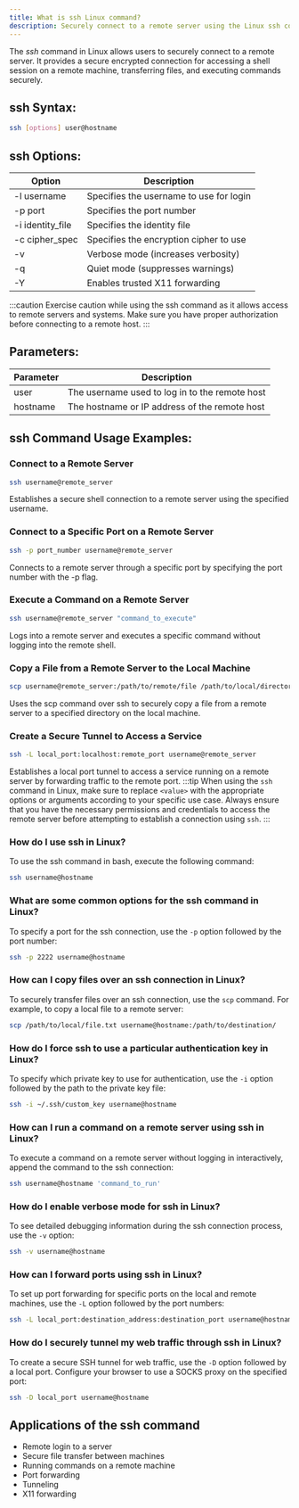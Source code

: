 ```yaml
---
title: What is ssh Linux command?
description: Securely connect to a remote server using the Linux ssh command. Learn how to access a shell session on a remote machine, transfer files, and execute commands securely.
---
```


The *ssh* command in Linux allows users to securely connect to a remote server. It provides a secure encrypted connection for accessing a shell session on a remote machine, transferring files, and executing commands securely.

## ssh Syntax:
```bash
ssh [options] user@hostname
```

## ssh Options:
| Option            | Description                             |
|-------------------|-----------------------------------------|
| -l username       | Specifies the username to use for login |
| -p port           | Specifies the port number               |
| -i identity_file  | Specifies the identity file             |
| -c cipher_spec    | Specifies the encryption cipher to use  |
| -v                | Verbose mode (increases verbosity)      |
| -q                | Quiet mode (suppresses warnings)        |
| -Y                | Enables trusted X11 forwarding          |

:::caution
Exercise caution while using the ssh command as it allows access to remote servers and systems. Make sure you have proper authorization before connecting to a remote host.
:::

## Parameters:
| Parameter     | Description                                    |
|---------------|------------------------------------------------|
| user          | The username used to log in to the remote host  |
| hostname      | The hostname or IP address of the remote host    |
## ssh Command Usage Examples:

### Connect to a Remote Server 
```bash
ssh username@remote_server
```
Establishes a secure shell connection to a remote server using the specified username.

### Connect to a Specific Port on a Remote Server 
```bash
ssh -p port_number username@remote_server
```
Connects to a remote server through a specific port by specifying the port number with the -p flag.

### Execute a Command on a Remote Server
```bash
ssh username@remote_server "command_to_execute"
```
Logs into a remote server and executes a specific command without logging into the remote shell.

### Copy a File from a Remote Server to the Local Machine
```bash
scp username@remote_server:/path/to/remote/file /path/to/local/directory
```
Uses the scp command over ssh to securely copy a file from a remote server to a specified directory on the local machine.

### Create a Secure Tunnel to Access a Service
```bash
ssh -L local_port:localhost:remote_port username@remote_server
```
Establishes a local port tunnel to access a service running on a remote server by forwarding traffic to the remote port.
:::tip
When using the `ssh` command in Linux, make sure to replace `<value>` with the appropriate options or arguments according to your specific use case. Always ensure that you have the necessary permissions and credentials to access the remote server before attempting to establish a connection using `ssh`.
:::

### How do I use ssh in Linux?
To use the ssh command in bash, execute the following command:
```bash
ssh username@hostname
```

### What are some common options for the ssh command in Linux?
To specify a port for the ssh connection, use the `-p` option followed by the port number:
```bash
ssh -p 2222 username@hostname
```

### How can I copy files over an ssh connection in Linux?
To securely transfer files over an ssh connection, use the `scp` command. For example, to copy a local file to a remote server:
```bash
scp /path/to/local/file.txt username@hostname:/path/to/destination/
```

### How do I force ssh to use a particular authentication key in Linux?
To specify which private key to use for authentication, use the `-i` option followed by the path to the private key file:
```bash
ssh -i ~/.ssh/custom_key username@hostname
```

### How can I run a command on a remote server using ssh in Linux?
To execute a command on a remote server without logging in interactively, append the command to the ssh connection:
```bash
ssh username@hostname 'command_to_run'
```

### How do I enable verbose mode for ssh in Linux?
To see detailed debugging information during the ssh connection process, use the `-v` option:
```bash
ssh -v username@hostname
```

### How can I forward ports using ssh in Linux?
To set up port forwarding for specific ports on the local and remote machines, use the `-L` option followed by the port numbers:
```bash
ssh -L local_port:destination_address:destination_port username@hostname
```

### How do I securely tunnel my web traffic through ssh in Linux?
To create a secure SSH tunnel for web traffic, use the `-D` option followed by a local port. Configure your browser to use a SOCKS proxy on the specified port:
```bash
ssh -D local_port username@hostname
```

## Applications of the ssh command

- Remote login to a server
- Secure file transfer between machines
- Running commands on a remote machine
- Port forwarding
- Tunneling
- X11 forwarding